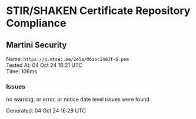 # STIR/SHAKEN Certificate Repository Compliance

## Martini Security

Name: `https://p.mtsec.me/2e5a/O6zocI40Jf-G.pem`\
Tested At: 04 Oct 24 16:21 UTC\
Time: 106ms

### Issues

no warning, or error, or notice date level issues were found

Generated: 04 Oct 24 16:29 UTC